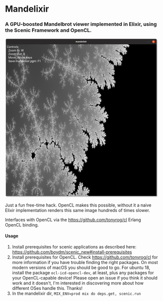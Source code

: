 # Mandelixir

### A GPU-boosted Mandelbrot viewer implemented in Elixir, using the Scenic Framework and OpenCL. 

![mandelixir window](https://raw.githubusercontent.com/ericentin/mandelixir/master/mandelixir.png)

Just a fun free-time hack. OpenCL makes this possible, without it a naive Elixir implementation renders this same image hundreds of times slower.

Interfaces with OpenCL via the https://github.com/tonyrog/cl Erlang OpenCL binding.

#### Usage
1. Install prerequisites for scenic applications as described here: https://github.com/boydm/scenic_new#install-prerequisites
2. Install prerequisites for OpenCL. Check https://github.com/tonyrog/cl for more information if you have trouble finding the right packages. On most modern versions of macOS you should be good to go. For ubuntu 18, install the package `ocl-icd-opencl-dev`, at least, plus any packages for your OpenCL-capable device! Please open an issue if you think it should work and it doesn't, I'm interested in discovering more about how different OSes handle this. Thanks!
3. In the mandelixir dir, `MIX_ENV=prod mix do deps.get, scenic.run`